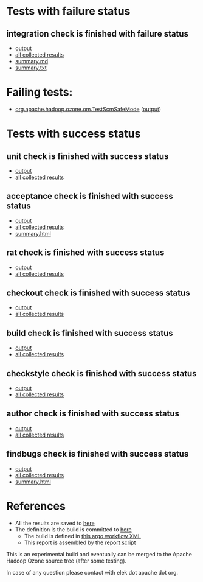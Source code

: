 # Tests with failure status

## integration check is finished with failure status

   * [output](https://raw.githubusercontent.com/elek/ozone-ci-03/master/pr/pr-hdds-2219-t5fwk/integration/output.log)
   * [all collected results](https://github.com/elek/ozone-ci-03/tree/master/pr/pr-hdds-2219-t5fwk/integration)
   * [summary.md](https://github.com/elek/ozone-ci-03/tree/master/pr/pr-hdds-2219-t5fwk/integration/summary.md)
   * [summary.txt](https://github.com/elek/ozone-ci-03/tree/master/pr/pr-hdds-2219-t5fwk/integration/summary.txt)

# Failing tests: 

 * [org.apache.hadoop.ozone.om.TestScmSafeMode](hadoop-ozone/integration-test/org.apache.hadoop.ozone.om.TestScmSafeMode.txt) ([output](hadoop-ozone/integration-test/org.apache.hadoop.ozone.om.TestScmSafeMode-output.txt))


# Tests with success status

## unit check is finished with success status

   * [output](https://raw.githubusercontent.com/elek/ozone-ci-03/master/pr/pr-hdds-2219-t5fwk/unit/output.log)
   * [all collected results](https://github.com/elek/ozone-ci-03/tree/master/pr/pr-hdds-2219-t5fwk/unit)


## acceptance check is finished with success status

   * [output](https://raw.githubusercontent.com/elek/ozone-ci-03/master/pr/pr-hdds-2219-t5fwk/acceptance/output.log)
   * [all collected results](https://github.com/elek/ozone-ci-03/tree/master/pr/pr-hdds-2219-t5fwk/acceptance)
   * [summary.html](https://elek.github.io/ozone-ci-03/pr/pr-hdds-2219-t5fwk/acceptance/summary.html)


## rat check is finished with success status

   * [output](https://raw.githubusercontent.com/elek/ozone-ci-03/master/pr/pr-hdds-2219-t5fwk/rat/output.log)
   * [all collected results](https://github.com/elek/ozone-ci-03/tree/master/pr/pr-hdds-2219-t5fwk/rat)


## checkout check is finished with success status

   * [output](https://raw.githubusercontent.com/elek/ozone-ci-03/master/pr/pr-hdds-2219-t5fwk/checkout/output.log)
   * [all collected results](https://github.com/elek/ozone-ci-03/tree/master/pr/pr-hdds-2219-t5fwk/checkout)


## build check is finished with success status

   * [output](https://raw.githubusercontent.com/elek/ozone-ci-03/master/pr/pr-hdds-2219-t5fwk/build/output.log)
   * [all collected results](https://github.com/elek/ozone-ci-03/tree/master/pr/pr-hdds-2219-t5fwk/build)


## checkstyle check is finished with success status

   * [output](https://raw.githubusercontent.com/elek/ozone-ci-03/master/pr/pr-hdds-2219-t5fwk/checkstyle/output.log)
   * [all collected results](https://github.com/elek/ozone-ci-03/tree/master/pr/pr-hdds-2219-t5fwk/checkstyle)


## author check is finished with success status

   * [output](https://raw.githubusercontent.com/elek/ozone-ci-03/master/pr/pr-hdds-2219-t5fwk/author/output.log)
   * [all collected results](https://github.com/elek/ozone-ci-03/tree/master/pr/pr-hdds-2219-t5fwk/author)


## findbugs check is finished with success status

   * [output](https://raw.githubusercontent.com/elek/ozone-ci-03/master/pr/pr-hdds-2219-t5fwk/findbugs/output.log)
   * [all collected results](https://github.com/elek/ozone-ci-03/tree/master/pr/pr-hdds-2219-t5fwk/findbugs)
   * [summary.html](https://elek.github.io/ozone-ci-03/pr/pr-hdds-2219-t5fwk/findbugs/summary.html)




# References

 * All the results are saved to [here](https://github.com/elek/ozone-ci-03/tree/master/pr/pr-hdds-2219-t5fwk/)
 * The definition is the build is committed to [here](https://github.com/elek/argo-ozone)
    * The build is defined in [this argo workflow XML](https://github.com/elek/argo-ozone/blob/master/ozone-build.yaml)
    * This report is assembled by the [report script](https://github.com/elek/argo-ozone/blob/master/scripts/report.sh)

This is an experimental build and eventually can be merged to the Apache Hadoop Ozone source tree (after some testing).

In case of any question please contact with elek dot apache dot org.
